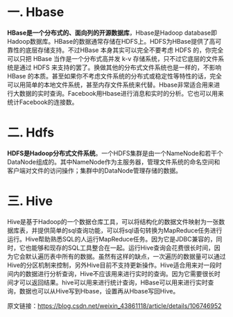 # 一. Hbase

**HBase是一个分布式的、面向列的开源数据库**，Hbase是Hadoop database即Hadoop数据库。HBase的数据通常存储在HDFS上。HDFS为HBase提供了高可靠性的底层存储支持。不过HBase 本身其实可以完全不要考虑 HDFS 的，你完全可以只把 HBase 当作是一个分布式高并发 k-v 存储系统，只不过它底层的文件系统是通过 HDFS 来支持的罢了。换做其他的分布式文件系统也是一样的，不影响 HBase 的本质。甚至如果你不考虑文件系统的分布式或稳定性等特性的话，完全可以用简单的本地文件系统，甚至内存文件系统来代替。Hbase非常适合用来进行大数据的实时查询。Facebook用Hbase进行消息和实时的分析。它也可以用来统计Facebook的连接数。

# 二. Hdfs

**HDFS是Hadoop分布式文件系统**。一个HDFS集群是由一个NameNode和若干个DataNode组成的。其中NameNode作为主服务器，管理文件系统的命名空间和客户端对文件的访问操作；集群中的DataNode管理存储的数据。

# 三. Hive

Hive是基于Hadoop的一个数据仓库工具，可以将结构化的数据文件映射为一张数据库表，并提供简单的sql查询功能，可以将sql语句转换为MapReduce任务进行运行。Hive帮助熟悉SQL的人运行MapReduce任务。因为它是JDBC兼容的，同时，它也能够和现存的SQL工具整合在一起。运行Hive查询会花费很长时间，因为它会默认遍历表中所有的数据。虽然有这样的缺点，一次遍历的数据量可以通过Hive的分区机制来控制，另外Hive目前不支持更新操作。Hive适合用来对一段时间内的数据进行分析查询，Hive不应该用来进行实时的查询。因为它需要很长时间才可以返回结果。hive可以用来进行统计查询，HBase可以用来进行实时查询，数据也可以从Hive写到Hbase，设置再从Hbase写回Hive。





原文链接：https://blog.csdn.net/weixin_43861118/article/details/106746952